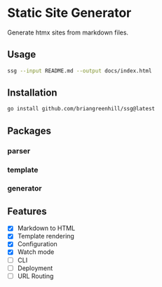 # Static Site Generator

Generate htmx sites from markdown files.

## Usage

```bash
ssg --input README.md --output docs/index.html
```

## Installation

```bash
go install github.com/briangreenhill/ssg@latest
```

## Packages

### parser
### template
### generator

## Features
- [x] Markdown to HTML
- [x] Template rendering
- [x] Configuration
- [x] Watch mode
- [ ] CLI
- [ ] Deployment
- [ ] URL Routing
